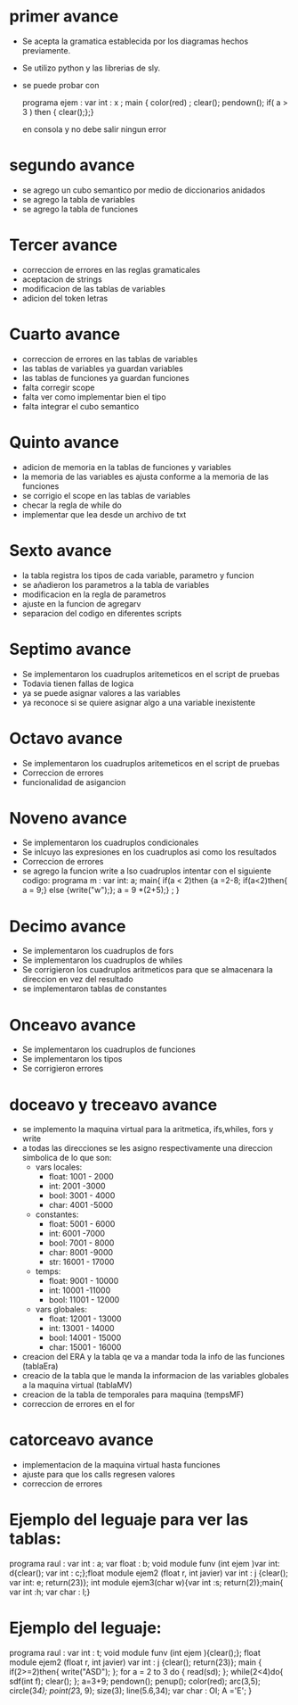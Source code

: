# primer avance
- Se acepta la gramatica establecida por los diagramas hechos previamente.
- Se utilizo python y las librerias de sly.
- se puede probar con 

  programa ejem  : var int : x ; main { color(red) ; clear(); pendown(); if( a > 3 ) then { clear();};}   
  
  en consola y no debe salir ningun error

# segundo avance 
- se agrego un cubo semantico por medio de diccionarios anidados
- se agrego la tabla de variables 
- se agrego la tabla de funciones

# Tercer avance 
- correccion de errores en las reglas gramaticales
- aceptacion de strings
- modificacion de las tablas de variables
- adicion del token letras 

# Cuarto avance 
- correccion de errores en las tablas de variables
- las tablas de variables ya guardan variables
- las tablas de funciones ya guardan funciones
- falta corregir scope
- falta ver como implementar bien el tipo 
- falta integrar el cubo semantico

# Quinto avance 
- adicion de memoria en la tablas de funciones y variables
- la memoria de las variables es ajusta conforme a la memoria de las funciones
- se corrigio el scope en las tablas de variables 
- checar la regla de while do
- implementar que lea desde  un archivo de txt

# Sexto avance
- la tabla registra los tipos de cada variable, parametro y funcion
- se añadieron los parametros a la tabla de variables 
- modificacion en la regla de parametros
- ajuste en la funcion de agregarv
- separacion del codigo en diferentes scripts 

# Septimo avance
- Se implementaron los cuadruplos aritemeticos en el script de pruebas
- Todavia tienen fallas de logica
- ya se puede asignar valores a las variables
- ya reconoce si se quiere asignar algo a una variable inexistente

# Octavo avance
- Se implementaron los cuadruplos aritemeticos en el script de pruebas
- Correccion de errores 
- funcionalidad de asigancion 

# Noveno avance 
- Se implementaron los cuadruplos condicionales 
- Se inlcuyo las expresiones en los cuadruplos asi como los resultados
- Correccion de errores 
- se agrego la funcion write a lso cuadruplos
intentar con el siguiente codigo:
programa m :  var int: a; main{  if(a < 2)then {a =2-8;    if(a<2)then{ a = 9;} else {write("w");};    a = 9 *(2+5);}      ;  }

# Decimo avance 
- Se implementaron los cuadruplos de fors
- Se implementaron los cuadruplos de whiles
- Se corrigieron los cuadruplos aritmeticos para que se almacenara la direccion en vez del resultado
- se implementaron tablas de constantes

# Onceavo avance 
- Se implementaron los cuadruplos de funciones
- Se implementaron los tipos 
- Se corrigieron errores

# doceavo y treceavo avance 
- se implemento la maquina virtual para la aritmetica, ifs,whiles, fors y write
- a todas las direcciones se les asigno respectivamente una direccion simbolica de lo que son:
	- vars locales:
		* float: 1001 - 2000
		* int: 2001 -3000
		* bool: 3001 - 4000
		* char: 4001 -5000
	- constantes:
		* float: 5001 - 6000
		* int: 6001 -7000
		* bool: 7001 - 8000
		* char: 8001 -9000
		* str: 16001 - 17000
	- temps:
		* float: 9001 - 10000
		* int: 10001 -11000
		* bool: 11001 - 12000
	- vars globales:
		* float: 12001 - 13000
		* int: 13001 - 14000
		* bool: 14001 - 15000
		* char: 15001 - 16000
- creacion del ERA y la tabla qe va a mandar toda la info de las funciones (tablaEra)
- creacio de la tabla que le manda la informacion de las variables globales a la maquina virtual (tablaMV)
- creacion de la tabla de temporales para maquina (tempsMF)
- correccion de errores en el for

# catorceavo avance 
- implementacion de la maquina virtual hasta funciones
- ajuste para que los calls regresen valores
- correccion de errores

# Ejemplo del leguaje para ver las tablas:

programa raul : var int : a; var float : b; void module funv (int ejem )var int: d{clear(); var int : c;};float module ejem2 (float r, int javier) var int : j {clear(); var int: e; return(23)}; int module ejem3(char w){var int :s; return(2)};main{ var int :h; var char : l;}

# Ejemplo del leguaje:

programa raul : 
var int : t; 
void module funv (int ejem ){clear();};
float module ejem2 (float r, int javier) 
var int : j {clear(); return(23)}; 
main {
	if(2>=2)then{
		write("ASD");
	};
	for a = 2 to 3 do {
		read(sd);
	}; 
	while(2<4)do{
		sdf(int f);
		clear();
	};
	a=3+9; 
	pendown(); 
	penup(); 
	color(red); 
	arc(3,5); 
	circle(3*4); 
	point(2*3, 9); 
	size(3);
	line(5.6,34); 
	var char : OI; 
	A ='E';
}
